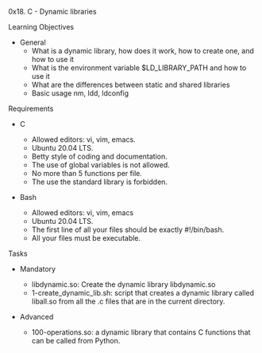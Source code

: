 0x18. C - Dynamic libraries

Learning Objectives
- General
	- What is a dynamic library, how does it work, how to create one, and how to use it
	- What is the environment variable $LD_LIBRARY_PATH and how to use it
	- What are the differences between static and shared libraries
	- Basic usage nm, ldd, ldconfig

Requirements
- C
	- Allowed editors: vi, vim, emacs.
	- Ubuntu 20.04 LTS.
	- Betty style of coding and documentation.
	- The use of global variables is not allowed.
	- No more than 5 functions per file.
	- The use the standard library is forbidden.

- Bash
	- Allowed editors: vi, vim, emacs
	- Ubuntu 20.04 LTS.
	- The first line of all your files should be exactly #!/bin/bash.
	- All your files must be executable.

Tasks
- Mandatory
	- libdynamic.so: Create the dynamic library libdynamic.so
	- 1-create_dynamic_lib.sh: script that creates a dynamic library called liball.so from all the .c files that are in the current directory.

- Advanced
	- 100-operations.so: a dynamic library that contains C functions that can be called from Python.
